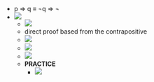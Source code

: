 - p ⇒ q ≡ ¬q ⇒ ¬
- ![](Attachments/Pasted%20image%2020200928172031.png) 
	- ![](Attachments/Pasted%20image%2020200928172125.png)
	- direct proof based from the contrapositive
	- ![](Attachments/Pasted%20image%2020200928172239.png)
	- ![](Attachments/Pasted%20image%2020200928172304.png)
	-  ![](Attachments/Pasted%20image%2020200928172512.png)
	-  **PRACTICE**
		-  ![](Attachments/Pasted%20image%2020200928172543.png)